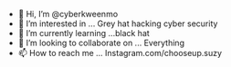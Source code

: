 - 👋 Hi, I’m @cyberkweenmo
- 👀 I’m interested in ... Grey hat hacking cyber security 
- 🌱 I’m currently learning ...black hat
- 💞️ I’m looking to collaborate on ... Everything 
- 📫 How to reach me ... Instagram.com/chooseup.suzy

<!---
cyberkweenmo/cyberkweenmo is a ✨ special ✨ repository because its `README.md` (this file) appears on your GitHub profile.
You can click the Preview link to take a look at your changes.
--->
